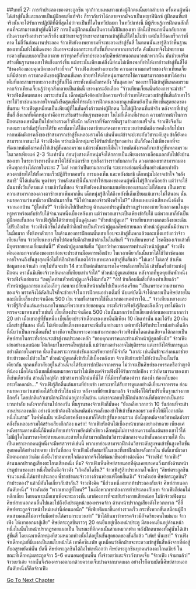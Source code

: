 ##บทที่ 27: การท้าประลองของตระกูลซิน
ทุกก้าวบนหนทางแห่งผู้ฝึกตนนั้นยากลำบาก ครั้นคนผู้หนึ่งได้เข้าสู่ขั้นสี่และกลายเป็นผู้ฝึกตนที่แท้จริง ก็ราวกับว่าได้กลายจากมัจฉาเป็นพญาฟินิกซ์
ผู้ฝึกตนที่แท้จริงนั้นจะได้รับการปฏิบัติที่ดีที่สุดไม่ว่าจะเป็นที่ใดในทวีปเมฆา
ในทวีปแห่งนี้ มีผู้เรียนรู้การฝึกตนสักกี่คนที่จะสามารถเข้าสู่ขั้นนี้ได้?
การเป็นผู้ฝึกตนนั้นเป็นความใฝ่ฝันของเขา บัดนี้เป้าหมายนั้นกลับกลายเป้นความจริงอย่างรวดเร็วยิ่ง แม้ว่าเขาจะรู้ว่าเขาจะสามารถเข้าสู่ขั้นสี่ได้ในไม่ช้า แต่มันก็ยังคงเร็วกว่าที่คาด
ไม่กี่วันก่อนงานประลอง จ้าวเฟิงยังคงพยายามที่จะทะลวงเข้าสู่ขั้นสี่ ในตอนนั้นเขารู้สึกว่าพื้นฐานของเขานั้นยังไม่มั่นคงพอ มันอาจจะส่งผลกระทบกับขั้นที่เหลอหากเขาเร่งรัด ดังนั้นเขาจึงไม่พยายามทะลวงขั้นแบบเอาเป็นเอาตาย
ทว่าทุกครั้งที่เขาประลองกับศิษย์สายนอกแนวหน้าพวกนั้น มันช่วยเสริมสร้างพื้นฐานของเขาให้แข็งแกร่งขึ้น แม้กระนั้นเพียงแค่สิ่งนี้ย่อมไม่เพียงพอที่ทำให้เขาก้าวเข้าสู่ขั้นสี่ได้
“ข้าคงต้องขอบคุณบิดาของจ้าวยี่จาง” จ้าวเฟิงเอ่ยอย่างเยาะเย้ย
ความอาฆาตมาดร้ายของจ้าวเทียนเจี้ยนที่มีต่อเขา ความกดดันของผู้ฝึกตนขั้นหก ช่วยทำให้เด็กหนุ่มสามารถใช้ความสามารถของเขาได้อย่างเต็มที่และสามารถทะลวงเข้าสู่ขั้นสี่ได้
กระทั่งหมัดมังกรคลั่ง ‘ขั้นสุดยอด’ ของเขาก็ได้เข้าสู่ขั้นหลอมรวม หากจ้าวเทียนเจี้ยนรู้ว่าทุกสิ่งกลายเป็นเช่นนี้ เขาคงกระอักเลือด
“จ้าวเทียนเจี้ยนนั่นต้องการจะฆ่าข้า” จ้าวเฟิงเตือนตนเอง
เพราะเช่นนั้น เด็กหนุ่มจึงต้องปกปิดความจริงที่ว่าเขาได้ทะลวงเข้าสู่ขั้นสี่แล้วเอาไว้ เขาใช้วิชาซ่อนลมหายใจจนถึงขีดสุดเพื่อให้ระดับการฝึกตนของเขาดูเหมือนยังเป็นเพียงขั้นสุดยอดของขั้นสาม จ้าวเฟิงดูเหมือนเป็นเพียงผู้ที่ในขั้นครึ่งก้าวแห่งผู้ฝึกตน ไม่ใช่ผู้ฝึกตนที่แท้จริง
หลังจากที่เข้าสู่ขั้นสี่ สิ่งแรกที่เด็กหนุ่มทำคือการเสริมสร้างพื้นฐานของเขา ในไม่กี่เดือนที่ผ่านมา ความก้าวหน้าในการฝึกตนของเขานั้นเป็นไปอย่างรวดเร็วยิ่งนัก หลังจากที่จัดการพื้นฐานร่างกายเสร็จสิ้น จ้าวเฟิงจึงเริ่มหลอมรวมสำนึกรู้ที่เขาได้รับ ครานี้เขาได้ใช้ดวงตาซ้ายแสดงภาพกระบวนท่าหมัดมังกรคลั่งกลับไปมา
หากหมัดมังกรคลั่งของข้าสามารถเข้าสู่ขั้นหลอมรวมได้ เช่นนั้นแม้ข้าจะปะทะกับวิชาระดับสูง ข้าก็ยังคงสามารถเอาชนะได้ จ้าวเฟิงคิด
ทว่าแม้เด็กหนุ่มจะได้รับสำนึกรู้บางอย่าง มันก็ยังคงไม่เพียงพอที่จะพัฒนาหมัดมังกรคลั่งให้เข้าสู่ขั้นหลอมรวม แม้กระนั้นเขาก็มั่นใจว่าหมัดมังกรคลั่งจะเข้าสู่ขั้นหลอมรวมในเวลาเพียงแค่ 2-3 วันเท่านั้น
ก่อนรุ่งสางเด็กหนุ่มจึงได้กลายเป็นเพียงเงาลางเลือนแลกลับไปยังบ้านของเขา ในระหว่างทางนั้นเขาได้ใช้นัยน์ตาซ้าย ทุกสิ่งสว่างราวกับกลางวัน ดวงตาของเขาสามารถมองเห็นทุกอย่างได้ภายในระยะ 7 ไมล์ หากว่าเป็นยามกลางวัน ระยะทางย่อมเพิ่มขึ้นอย่างน้อยเท่าตัว
ดวงตาซ้ายได้ให้ทั้งความเร็วปฏิกิริยาตอบรับ การมองเห็น และพลังสมาธิ
เด็กหนุ่มไม่อาจเข้าใจ ‘พลังสมาธิ’ นี้ได้เช่นกัน พูดง่ายๆ ว่าพลังสมาธินี้นั้นจะทำให้สมองของคนผู้หนึ่งไม่รู้สึกเหนื่อยล้า แม้ว่าจะใช้มันมาทั้งวันก็ตามแต่
ยามเช้าวันที่สอง จ้าวเฟิงยังคงเข้าฌานบนเตียงของเขาและไม่ได้นอน
เป็นเพราะความสามารถของดวงตาซ้ายเขาเพิ่มมากขึ้น เด็กหนุ่มรู้สึกได้ถึงพลังที่เต็มเปี่ยมแม้เขาจะไม่ได้นอน นั่นหมายความว่าเขามีเวลาฝึกฝนมากขึ้น
“นี่ใช่บ้านของจ้าวเฟิงหรือไม่?” เสียงแหบแห้งเสียงหนึ่งดังขึ้นจากนอกบ้าน
“ผู้ใดกัน?” จ้าวชี่เดินไปเปิดประตู
ด้านนอกประตูนั้นปรากฏร่างของชายวัยกลางคนในชุดหรูหราพร้อมกับข้ารับใช้จำนวนหนึ่งเบื้องหลังเขา แม้ว่าพวกเขาจะเป็นเพียงข้ารับใช้ แต่พวกเขาก็ยังเป็นผู้ฝึกตนขั้นสอง
จ้าวเฟิงรู้สึกได้ว่าชายผู้นั้นดูคุ้นเคย
“หัวหน้าผู้ดูแล!” จ้าวเทียนหยางตกตะลึงขณะเดินไปรับอีกฝ่าย จ้าวเฟิงนึกขึ้นได้ทันทีว่าอีกฝ่ายเป็นหัวหน้าผู้ดูแลศิษย์สายนอก
หัวหน้าผู้ดูแลนั้นมีอำนาจในมือมาก ทั้งยังหาตัวยาก ในด้านของการฝึกตนนั้นเขาเกือบจะเข้าสู่ขั้นหกแล้วและแข็งแกร่งกว่าจ้าวเทียนเจี้ยน
จ้าวเทียนหยางรีบไปต้อนรับอีกฝ่ายเข้าด้านในในทันที
“จ้าวเทียนหยาง! โชคดีของเจ้าแล้วที่มีบุตรชายยอมเยี่ยมเช่นนี้!” หัวหน้าผู้ดูแลแย้มยิ้ม
“ผู้เยาว์ทำความเคารพท่านหัวหน้าผู้ดูแล” จ้าวเฟิงเดินออกมาจากห้องของเขาก่อนจะประสานมือเคารพอีกฝ่าย
ในเวลาเดียวกันนั้นเขาได้ใช้วิชาซ่อนลมหายใจจนถึงขั้นสูงสุดเพื่อไม่ให้อีกฝ่ายสังเกตได้ว่าเขาทะลวงเข้าสู่ขั้นสี่แล้ว
“ไม่เลว! ไม่เลว! ข้าเห็นข้อมูลของเจ้าแล้ว อายุไม่ทันจะเข้า 14 ขวบปีแต่กลับสามารถโคจรพลังภายในได้ เข้าขั้นครึ่งก้าวแห่งผู้ฝึกตน ครานั้นมีเพียงจ้าวหลินหลงที่เทียบเท่าเจ้าได้” หัวหน้าผู้ดูแลเอ่ยชม
หลังจากที่พูดคุยกันพักหนึ่ง จ้าวเฟิงจึงเอ่ยถาม
“เหตุใดท่านหัวหน้าผู้ดูแลจึงได้มากัน?”
“อ่า! ข้าเกือบลืมสิ่งที่ต้องทำเสียแล้ว” หัวหน้าผู้ดูแลกระแอมไอเล็กๆ ก่อนจะเปลี่ยนสีหน้ากลับไปเป็นเคร่งเครียด
“เป็นเพราะความสามารถของเจ้า พรรคจึงได้ตัดสินใจที่จะช่วยเจ้าในการฝึกตนอย่างเต็มที่ นับแต่บัดนี้เจ้าได้กลายเป็นศิษย์สายในและมีเบี้ยเลี้ยงประจำเดือน 500 เงิน รวมทั้งสามารถใช้ชั้นแรกของหอตำราได้...”
จ้าวเทียนหยางและจ้าวชี่รู้สึกตื่นเต้นอย่างมากในขณะที่พวกเขาเอ่ยขอบคุณ กระทั่งจ้าวเฟิงยังรู้สึกตะลึงเล็กๆ เขาไม่คิดว่าพรรคจะมาหาเขาเร็วเช่นนี้
เบี้ยเลี้ยงประจำเดือน 500 เงินนั้นมากกว่าเบี้ยเลี้ยงแต่ก่อนของเขามากกว่า 20 เท่า เมื่อเขาอยู่ที่ขั้นหนึ่ง เบี้ยเลี้ยงประจำเดือนของเขานั้นมีเพียง 10 เงินเท่านั้น และได้รับ 20 เงินเมื่อเข้าสู่ขั้นสอง
บัดนี้ ไม่เพียงเบี้ยเลี้ยงของเขาจะเพิ่มขึ้นอย่างมาก แต่เขายังได้รับประโยชน์อย่างอื่นอีก นี่นับว่าเป็นการเลื่อนขั้น!
บางทีอาจเป็นเพราะความสามารถของจ้าวเฟิงนั้นโดดเด่นเสียจนได้กลายเป็นศิษย์สายในกระทั่งก่อนจะเข้าสู่งานประลองหลัก
“ขอบคุณพรรคและท่านหัวหน้าผู้ดูแลยิ่งนัก” จ้าวเฟิงเอ่ยอย่างนอบน้อม
ได้เกิดมาในพรรคใหญ่เช่นนี้ แม้ว่าบางอย่างอาจไม่ยุติธรรม แต่เขายังได้รับการดูแลอย่างดีภายในพรรค นั่นเป็นเพราะการแข่งขันและทรัพยากรที่มีจำกัด
“เอาล่ะ เช่นนั้นข้าจะส่งคนมาช่วยย้ายข้าวของไปส่วนใน” หัวหน้าผู้ดูแลสั่งข้ารับใช้เบื้องหลังเขา
จ้าวเฟิงย้ายเข้าไปยังบ้านใหม่ในวันเดียวกัน
ทุกคนที่อาศัยอยู่ในส่วนนี้จะได้รับการปกป้องจากพรรค ไม่ว่าจะเป็นศิษย์ของพรรคหรือว่าญาติพี่น้อง เมื่อได้มาถึงเขตนี้ย่อมหมายความว่าไม่เพียงแค่จ้าวเฟิงที่ได้รับการปกป้อง ทว่าบิดามารดาของเขาก็เช่นเดียวกัน
สวนนี่ใหญ่นัก ขข้าสามารถฝึกฝนที่นี่ได้ ที่นี่มีกรทั่งห้องตำรา ห้องน้ำ ห้องเก็บของ กระทั่งคอกม้า...” จ้าวเฟิงรู้สึกตื่นเต้นยามที่ย้ายเข้า
เพราะเขาได้รับการดูแลอย่างดีเยี่ยมจากพรรค ย่อมหมายความว่าเขาย่อมได้รับข้ารับใช้มาด้วย
หลังจากที่ย้ายเข้ามาแล้ว จ้าวเฟิงก็ได้เริ่มปรับพื้นฐานร่างกายอีกครั้ง โดยปกติแล้วเขามักจะฝึกฝนอยู่ภายในบ้าน แต่เขาจะลอบไปฝึกฝนสถานที่ลับตาหากเป็นกระบวนท่าลับ
หลังจากที่ผ่านไปสองวัน พื้นฐานของจ้าวเฟิงก็มั่นคง
“ยังเหลือเวลากว่า 10 วันก่อนที่จะเข้างานประลองหลัก อย่างน้อยข้าต้องฝึกฝนหมัดมังกรคลั่งของข้าให้เข้าขั้นหลอมรวมเพื่อให้มีโอกาสติดหนึ่งในสาม”
ในค่ำคืนนั้น หมัดมังกรคลั่งของเขาก็ได้เข้าสู่ขั้นหลอมรวม บัดนี้ทุกหมัดจากวิชาหมัดมังกรคลั่งขั้นหลอมรวมได้สร้างเสียงกึกก้อง
แคร่ก!
จ้าวเฟิงหักต้นไม้เบื้องหน้าเขาลงอย่างง่ายดาย เพียงแค่หมัดธรรมดาหมัดนี้ก็มีพลังเทียบเท่าจ้าวพยัคฆ์หัวเขียว เด็กหนุ่มไม่อาจซ่อนความตื่นเต้นของเขาไว้ได้ ไม่มีผู้ใดในบรรดาศิษย์สายนอกและสายในที่สามารถฝึกฝนวิชาระดับกลางจนเข้าขั้นหลอมรวมได้
นั่นเป็นเพราะหากคนผู้หนึ่งจะมีพรสวรรค์เช่นนี้ พวกเขาย่อมสามารถฝึกฝนวิชาระดับสูงจนเข้าขั้นสูงหรือขั้นสุดยอดได้อย่างง่ายดาย
เช้าวันที่สอง
จ้าวเฟิงนั่งขัดสมาธิในขณะที่เขาฝึกฝนพลังภายใน บัดนี้เขามีเวลาฝึกตนมากกว่าเดิม ดังนั้นวิชาลมหายใจตัดอากาศจึงได้พัฒนาขึ้นอย่างต่อเนื่อง
“จ้าวเฟิง! จ้าวเฟิง!” ด้านนอกปรากฏเสียงตะโกนเสียงหนึ่ง
หืม? จ้าวเฟิงเห็นศิษย์สายนอกที่คุ้นเคยบางคนวิ่งมายังด้านหน้าปรตูบ้านของเขา หนึ่งในนั้นคือจ้าวคัง
“เกิดอันใดขึ้น?” จ้าวเฟิงรู้สึกประหลาดใจเล็กๆ
“ศิษย์ตระกูลซินจำนวนหนึ่งได้มาท้าประลอง พี่ชายข้าและจ้าวกางล้วนพ่ายแพ้โดยสิ้นเชิง” จ้าวคังเอ่ย
ศิษย์ตระกูลซิน? ท้าประลอง? แล้วมีอันใดเกี่ยวกับข้ากัน? จ้าวเฟิงคิด
“มีส่วนหนึ่งอยากท้าประลองกับเจ้า ศิษย์สายนอกอันดับหนึ่ง” จ้าวคังเอ่ย
“พวกเขาอยู่ที่ไหน?” ในเมื่อพวกเขาต้องการท้าประลองกับเขา จ้าวเฟิงก็ย่อมไม่หลีกเลี่ยง โดยเฉพาะเมื่อเขาเพิ่งจะทะลวงขั้น เขาต้องการที่จะขยับร่างกายเสียหน่อย
ไม่ช้าจ้าวเฟิงตามศิษย์สายนอกคนอื่นไปและไปถึงยังประตูหน้าของพรรคจ้าว ด้านหน้าปรากฏเสียงดังโหวกเหวก
“ฮี่ฮี่ ศิษย์ตระกูลจ้าวหน้าใหม่เหล่านี้อ่อนแอนัก”
“พี่เฟ่ยพัฒนาขึ้นอย่างรวดเร็ว กระทั่งพวกขั้นเสมือนผู้ฝึกตนสามคนก็ไม่อาจรับมือท่านได้ครบกระบวนท่า”
“ข้าได้ยินมาว่าพรรคจ้าวมีอัจฉริยะคนใหม่นาม จ้าวเฟิง ให้เขาออกมาสู้เสีย”
ศิษย์ตระกูลซินราวๆ 20 คนยืนอยู่เบื้องหน้าประตู มีสองคนยืนอยู่ด้านหน้า หนึ่งในนั้นใบหน้าปรากฏรอยแผลเป็น ในขณะที่อีกคนนั้นสวมหมวกฟาง พลังฝึกตนของทั้งคู่นั้นได้เข้าสู่ขั้นสี่ โดยเฉพาเด็กหนุ่มที่สวมหมวกฟางนั้นได้อยู่ในขั้นสุดยอดของขั้นสี่แล้ว
“เพ้ย! นั่นเขา!” จ้าวเฟิงจำเด็กหนุ่มที่มีแผลเป็นบนใบหน้าได้ เขาคือซินเฟ่ย ดูเหมือนว่าอีกฝ่ายจะทะลวงเข้าสู่ขั้นสี่หลังจากที่ต่อสู้กับอสูรพยัคฆ์นั้น
บัดนี้ ศิษย์ตระกูลซินได้ถือไพ่เหนือกว่า ศิษย์ตระกูลซินทุกคนร้องตะโกนเชียร์ ในขณะที่เด็กหนุ่มตระกูลจ้าว 5-6 คนนอนอยู่บนพื้น ทั้งจ้าวเยว่และจ้าวกังบาดเจ็บ
“จ้าวเฟิง เจ้ามาแล้ว!” จ้าวเยว่เอ่ย จากนั้นจึงร้องครางออกมาด้วยความเจ็บปวดจากบาดแผล อย่างไรก็ตามบัดนี้ศิษย์สายนอกอันดับหนึ่งก็คือจ้าวเฟิง




[Go To Next Chapter]( ./28.md)